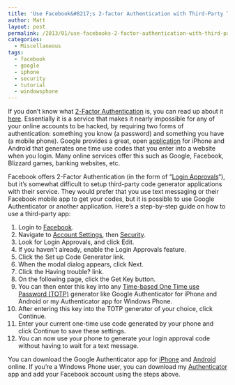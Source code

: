 ```yaml
---
title: 'Use Facebook&#8217;s 2-factor Authentication with Third-Party TOTP Generators'
author: Matt
layout: post
permalink: /2013/01/use-facebooks-2-factor-authentication-with-third-party-totp-generators/
categories:
  - Miscellaneous
tags:
  - facebook
  - google
  - iphone
  - security
  - tutorial
  - windowsphone
---
```


If you don’t know what [2-Factor Authentication][1] is, you can read up about it [here][2]. Essentially it is a service that makes it nearly impossible for any of your online accounts to be hacked, by requiring two forms of authentication: something you know (a password) and something you have (a mobile phone). Google provides a great, open [application][3] for iPhone and Android that generates one time use codes that you enter into a website when you login. Many online services offer this such as Google, Facebook, Blizzard games, banking websites, etc.

 [1]: http://en.wikipedia.org/wiki/Two-factor_authentication
 [2]: http://support.google.com/accounts/bin/answer.py?hl=en&answer=180744
 [3]: https://play.google.com/store/apps/details?id=com.google.android.apps.authenticator2&hl=en

Facebook offers 2-Factor Authentication (in the form of “[Login Approvals][4]“), but it’s somewhat difficult to setup third-party code generator applications with their service. They would prefer that you use text messaging or their Facebook mobile app to get your codes, but it is possible to use Google Authenticator or another application. Here’s a step-by-step guide on how to use a third-party app:

 [4]: https://www.facebook.com/note.php?note_id=10150172618258920

1.  Login to [Facebook][5].
2.  Navigate to [Account Settings][6], then [Security][7].
3.  Look for Login Approvals, and click Edit.
4.  If you haven’t already, enable the Login Approvals feature.
5.  Click the Set up Code Generator link.
6.  When the modal dialog appears, click Next.
7.  Click the Having trouble? link.
8.  On the following page, click the Get Key button.
9.  You can then enter this key into any [Time-based One Time use Password (TOTP)][8] generator like Google Authenticator for iPhone and Android or my Authenticator app for Windows Phone.
10. After entering this key into the TOTP generator of your choice, click Continue.
11. Enter your current one-time use code generated by your phone and click Continue to save these settings.
12. You can now use your phone to generate your login approval code without having to wait for a text message.

 [5]: https://www.facebook.com/
 [6]: https://www.facebook.com/settings?ref=mb
 [7]: https://www.facebook.com/settings?tab=security
 [8]: http://en.wikipedia.org/wiki/Time-based_One-time_Password_Algorithm

You can download the Google Authenticator app for [iPhone][9] and [Android][3] online. If you’re a Windows Phone user, you can download my [Authenticator][10] app and add your Facebook account using the steps above.

 [9]: https://itunes.apple.com/us/app/google-authenticator/id388497605?mt=8
 [10]: http://www.windowsphone.com/en-us/store/app/authenticator/82c12390-0176-43de-916e-5613d17f61a0
